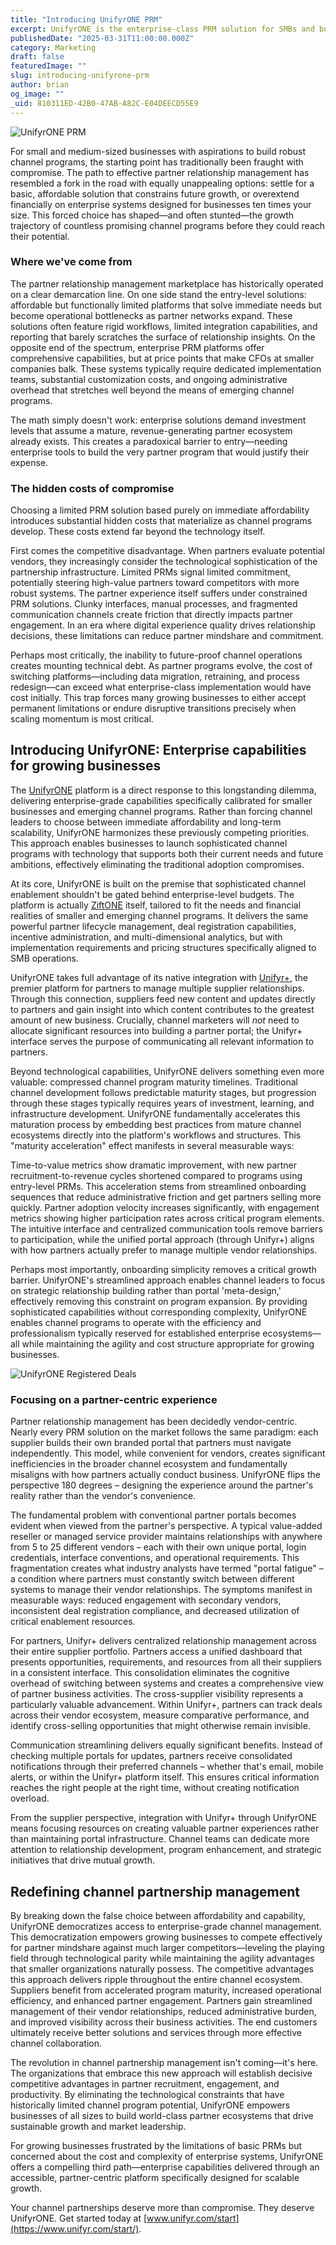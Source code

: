 ```yaml
---
title: "Introducing UnifyrONE PRM"
excerpt: UnifyrONE is the enterprise-class PRM solution for SMBs and businesses with youthful channel partnership programs.
publishedDate: "2025-03-31T11:00:00.000Z"
category: Marketing
draft: false
featuredImage: ""
slug: introducing-unifyrone-prm
author: brian
og_image: ""
_uid: 810311ED-42B0-47AB-A82C-E04DEECD55E9
---
```

<img src="/images/platform/unifyrone/streamline.webp" alt="UnifyrONE PRM" class="rounded-lg">

For small and medium-sized businesses with aspirations to build robust channel programs, the starting point has traditionally been fraught with compromise. The path to effective partner relationship management has resembled a fork in the road with equally unappealing options: settle for a basic, affordable solution that constrains future growth, or overextend financially on enterprise systems designed for businesses ten times your size. This forced choice has shaped—and often stunted—the growth trajectory of countless promising channel programs before they could reach their potential.

### Where we've come from

The partner relationship management marketplace has historically operated on a clear demarcation line. On one side stand the entry-level solutions: affordable but functionally limited platforms that solve immediate needs but become operational bottlenecks as partner networks expand. These solutions often feature rigid workflows, limited integration capabilities, and reporting that barely scratches the surface of relationship insights. On the opposite end of the spectrum, enterprise PRM platforms offer comprehensive capabilities, but at price points that make CFOs at smaller companies balk. These systems typically require dedicated implementation teams, substantial customization costs, and ongoing administrative overhead that stretches well beyond the means of emerging channel programs.

The math simply doesn't work: enterprise solutions demand investment levels that assume a mature, revenue-generating partner ecosystem already exists. This creates a paradoxical barrier to entry—needing enterprise tools to build the very partner program that would justify their expense.

### The hidden costs of compromise

Choosing a limited PRM solution based purely on immediate affordability introduces substantial hidden costs that materialize as channel programs develop. These costs extend far beyond the technology itself.

First comes the competitive disadvantage. When partners evaluate potential vendors, they increasingly consider the technological sophistication of the partnership infrastructure. Limited PRMs signal limited commitment, potentially steering high-value partners toward competitors with more robust systems. The partner experience itself suffers under constrained PRM solutions. Clunky interfaces, manual processes, and fragmented communication channels create friction that directly impacts partner engagement. In an era where digital experience quality drives relationship decisions, these limitations can reduce partner mindshare and commitment.

Perhaps most critically, the inability to future-proof channel operations creates mounting technical debt. As partner programs evolve, the cost of switching platforms—including data migration, retraining, and process redesign—can exceed what enterprise-class implementation would have cost initially. This trap forces many growing businesses to either accept permanent limitations or endure disruptive transitions precisely when scaling momentum is most critical.

## Introducing UnifyrONE: Enterprise capabilities for growing businesses

The [UnifyrONE](/platform/unifyrone/) platform is a direct response to this longstanding dilemma, delivering enterprise-grade capabilities specifically calibrated for smaller businesses and emerging channel programs. Rather than forcing channel leaders to choose between immediate affordability and long-term scalability, UnifyrONE harmonizes these previously competing priorities. This approach enables businesses to launch sophisticated channel programs with technology that supports both their current needs and future ambitions, effectively eliminating the traditional adoption compromises.

At its core, UnifyrONE is built on the premise that sophisticated channel enablement shouldn't be gated behind enterprise-level budgets. The platform is actually [ZiftONE](/platform/ziftone/) itself, tailored to fit the needs and financial realities of smaller and emerging channel programs. It delivers the same powerful partner lifecycle management, deal registration capabilities, incentive administration, and multi-dimensional analytics, but with implementation requirements and pricing structures specifically aligned to SMB operations.

UnifyrONE takes full advantage of its native integration with [Unifyr+](/platform/unifyr-plus/), the premier platform for partners to manage multiple supplier relationships. Through this connection, suppliers feed new content and updates directly to partners and gain insight into which content contributes to the greatest amount of new business. Crucially, channel marketers will _not_ need to allocate significant resources into building a partner portal; the Unifyr+ interface serves the purpose of communicating all relevant information to partners. 

Beyond technological capabilities, UnifyrONE delivers something even more valuable: compressed channel program maturity timelines. Traditional channel development follows predictable maturity stages, but progression through these stages typically requires years of investment, learning, and infrastructure development. UnifyrONE fundamentally accelerates this maturation process by embedding best practices from mature channel ecosystems directly into the platform's workflows and structures. This "maturity acceleration" effect manifests in several measurable ways:

Time-to-value metrics show dramatic improvement, with new partner recruitment-to-revenue cycles shortened compared to programs using entry-level PRMs. This acceleration stems from streamlined onboarding sequences that reduce administrative friction and get partners selling more quickly. Partner adoption velocity increases significantly, with engagement metrics showing higher participation rates across critical program elements. The intuitive interface and centralized communication tools remove barriers to participation, while the unified portal approach (through Unifyr+) aligns with how partners actually prefer to manage multiple vendor relationships.

Perhaps most importantly, onboarding simplicity removes a critical growth barrier. UnifyrONE's streamlined approach enables channel leaders to focus on strategic relationship building rather than portal 'meta-design,' effectively removing this constraint on program expansion. By providing sophisticated capabilities without corresponding complexity, UnifyrONE enables channel programs to operate with the efficiency and professionalism typically reserved for established enterprise ecosystems—all while maintaining the agility and cost structure appropriate for growing businesses.

<img src="/images/platform/unifyrone/features.svg" alt="UnifyrONE Registered Deals" class="rounded-lg">

### Focusing on a partner-centric experience

Partner relationship management has been decidedly vendor-centric. Nearly every PRM solution on the market follows the same paradigm: each supplier builds their own branded portal that partners must navigate independently. This model, while convenient for vendors, creates significant inefficiencies in the broader channel ecosystem and fundamentally misaligns with how partners actually conduct business. UnifyrONE flips the perspective 180 degrees – designing the experience around the partner's reality rather than the vendor's convenience.

The fundamental problem with conventional partner portals becomes evident when viewed from the partner's perspective. A typical value-added reseller or managed service provider maintains relationships with anywhere from 5 to 25 different vendors – each with their own unique portal, login credentials, interface conventions, and operational requirements. This fragmentation creates what industry analysts have termed "portal fatigue" – a condition where partners must constantly switch between different systems to manage their vendor relationships. The symptoms manifest in measurable ways: reduced engagement with secondary vendors, inconsistent deal registration compliance, and decreased utilization of critical enablement resources.

For partners, Unifyr+ delivers centralized relationship management across their entire supplier portfolio. Partners access a unified dashboard that presents opportunities, requirements, and resources from all their suppliers in a consistent interface. This consolidation eliminates the cognitive overhead of switching between systems and creates a comprehensive view of partner business activities. The cross-supplier visibility represents a particularly valuable advancement. Within Unifyr+, partners can track deals across their vendor ecosystem, measure comparative performance, and identify cross-selling opportunities that might otherwise remain invisible.

Communication streamlining delivers equally significant benefits. Instead of checking multiple portals for updates, partners receive consolidated notifications through their preferred channels – whether that's email, mobile alerts, or within the Unifyr+ platform itself. This ensures critical information reaches the right people at the right time, without creating notification overload.

From the supplier perspective, integration with Unifyr+ through UnifyrONE means focusing resources on creating valuable partner experiences rather than maintaining portal infrastructure. Channel teams can dedicate more attention to relationship development, program enhancement, and strategic initiatives that drive mutual growth.

## Redefining channel partnership management

By breaking down the false choice between affordability and capability, UnifyrONE democratizes access to enterprise-grade channel management. This democratization empowers growing businesses to compete effectively for partner mindshare against much larger competitors—leveling the playing field through technological parity while maintaining the agility advantages that smaller organizations naturally possess. The competitive advantages this approach delivers ripple throughout the entire channel ecosystem. Suppliers benefit from accelerated program maturity, increased operational efficiency, and enhanced partner engagement. Partners gain streamlined management of their vendor relationships, reduced administrative burden, and improved visibility across their business activities. The end customers ultimately receive better solutions and services through more effective channel collaboration.

The revolution in channel partnership management isn't coming—it's here. The organizations that embrace this new approach will establish decisive competitive advantages in partner recruitment, engagement, and productivity. By eliminating the technological constraints that have historically limited channel program potential, UnifyrONE empowers businesses of all sizes to build world-class partner ecosystems that drive sustainable growth and market leadership.

For growing businesses frustrated by the limitations of basic PRMs but concerned about the cost and complexity of enterprise systems, UnifyrONE offers a compelling third path—enterprise capabilities delivered through an accessible, partner-centric platform specifically designed for scalable growth.

Your channel partnerships deserve more than compromise. They deserve UnifyrONE. Get started today at [www.unifyr.com/start](https://www.unifyr.com/start/).

